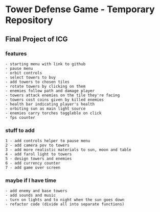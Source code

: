 # Tower Defense Game - Temporary Repository

## Final Project of ICG 



### features
	- starting menu with link to github
	- pause menu 	
	- orbit controls
	- select towers to buy
	- add towers to chosen tiles
	- rotate towers by clicking on them
	- enemies follow path and damage player
	- towers attack enemies on the tile they're facing
	- towers cost coins given by killed enemies
	- health bar indicating player's health
	- orbiting sun as main light source
	- enemies carry torches toggleble on click
	- fps counter


### stuff to add
	1 - add controls helper to pause menu
	2 - add camera pov to towers
	3 - add more realistic materials to sun, moon and table
	4 - add farol light to towers
	5 - design towers and enemies 
	6 - add currency counter
	7 - add game over screen



### maybe if I have time
	- add enemy and base towers
	- add sounds and music
	- turn on lights and to night when the sun goes down
	- refactor code (divide all into separate functions)

